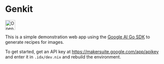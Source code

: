 # Genkit

<a href="https://idx.google.com/new?template=https%3A%2F%2Fgithub.com%2Fi2amsam%2Fgenkit-testing">
  <picture>
    <source
      media="(prefers-color-scheme: dark)"
      srcset="https://cdn.idx.dev/btn/open_dark_32.svg">
    <source
      media="(prefers-color-scheme: light)"
      srcset="https://cdn.idx.dev/btn/open_light_32.svg">
    <img
      height="32"
      alt="Open in IDX"
      src="https://cdn.idx.dev/btn/open_purple_32.svg">
  </picture>
</a>

This is a simple demonstration web app using the [Google AI Go SDK](https://github.com/google/generative-ai-go) to generate recipes for images.

To get started, get an API key at https://makersuite.google.com/app/apikey and enter it in `.idx/dev.nix` and rebuild the environment.
